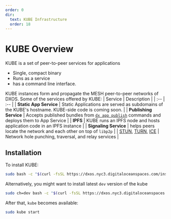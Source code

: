 ```yaml
---
order: 0
dir:
  text: KUBE Infrastructure
  order: 18
---
```


# KUBE Overview

KUBE is a set of peer-to-peer services for applications

*   Single, compact binary
*   Runs as a service
*   has a command line interface.

KUBE instances form and propagate the MESH peer-to-peer networks of DXOS. Some of the services offered by KUBE:
| Service | Description |
| :-- | :-- |
| **Static App Service** | Static Applications are served as subdomains of the KUBE's hostname. KUBE-side code is coming soon. |
| **Publishing Service** | Accepts published bundles from [`dx app publish`](../cli/publishing) commands and deploys them to App Service |
| **IPFS** | KUBE runs an IPFS node and hosts application code in an IPFS instance |
| **Signaling Service** | helps peers locate the network and each other on top of `libp2p` |
| [STUN](https://en.wikipedia.org/wiki/STUN), [TURN](https://en.wikipedia.org/wiki/Traversal_Using_Relays_around_NAT), [ICE](https://en.wikipedia.org/wiki/Interactive_Connectivity_Establishment) | Network hole punching, traversal, and relay services |

## Installation

To install KUBE:

```bash
sudo bash -c "$(curl -fsSL https://dxos.nyc3.digitaloceanspaces.com/install.sh)"
```

Alternatively, you might want to install latest `dev` version of the kube

```bash
sudo ch=dev bash -c "$(curl -fsSL https://dxos.nyc3.digitaloceanspaces.com/install.sh)"
```

After that, `kube` becomes available:

```bash
sudo kube start
```
